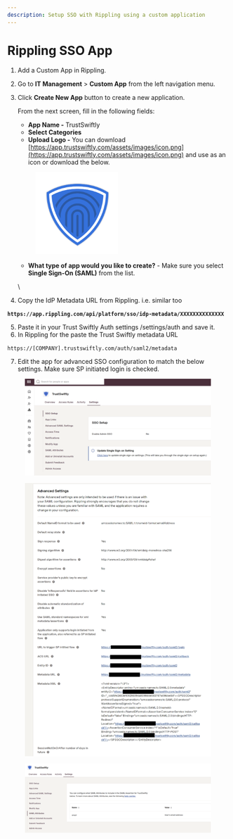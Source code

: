 ```yaml
---
description: Setup SSO with Rippling using a custom application
---
```


# Rippling SSO App

1. Add a Custom App in Rippling.&#x20;
2. Go to **IT Management** > **Custom App** from the left navigation menu.&#x20;
3.  Click **Create New App** button to create a new application.

    From the next screen, fill in the following fields:

    * **App Name -** TrustSwiftly
    * **Select Categories**&#x20;
    * **Upload Logo -** You can download [https://app.trustswiftly.com/assets/images/icon.png](https://app.trustswiftly.com/assets/images/icon.png) and use as an icon or download the below.

    <figure><img src="../../.gitbook/assets/trustswiflty-icon.png" alt="" width="188"><figcaption></figcaption></figure>

    * **What type of app would you like to create?** - Make sure you select **Single Sign-On (SAML)** from the list.

    \

4. Copy the IdP Metadata URL from Rippling. i.e. similar too

<pre class="language-html"><code class="lang-html"><strong>https://app.rippling.com/api/platform/sso/idp-metadata/XXXXXXXXXXXXXX
</strong></code></pre>

5. Paste it in your Trust Swiftly Auth settings /settings/auth and save it.
6. In Rippling for the paste the Trust Swiftly metadata URL&#x20;

```
https://[COMPANY].trustswiftly.com/auth/saml2/metadata
```

7. Edit the app for advanced SSO configuration to match the below settings. Make sure SP initiated login is checked.&#x20;

<figure><img src="../../.gitbook/assets/image (41).png" alt=""><figcaption></figcaption></figure>

<figure><img src="../../.gitbook/assets/image (42).png" alt=""><figcaption></figcaption></figure>

<figure><img src="../../.gitbook/assets/image (43).png" alt=""><figcaption></figcaption></figure>

